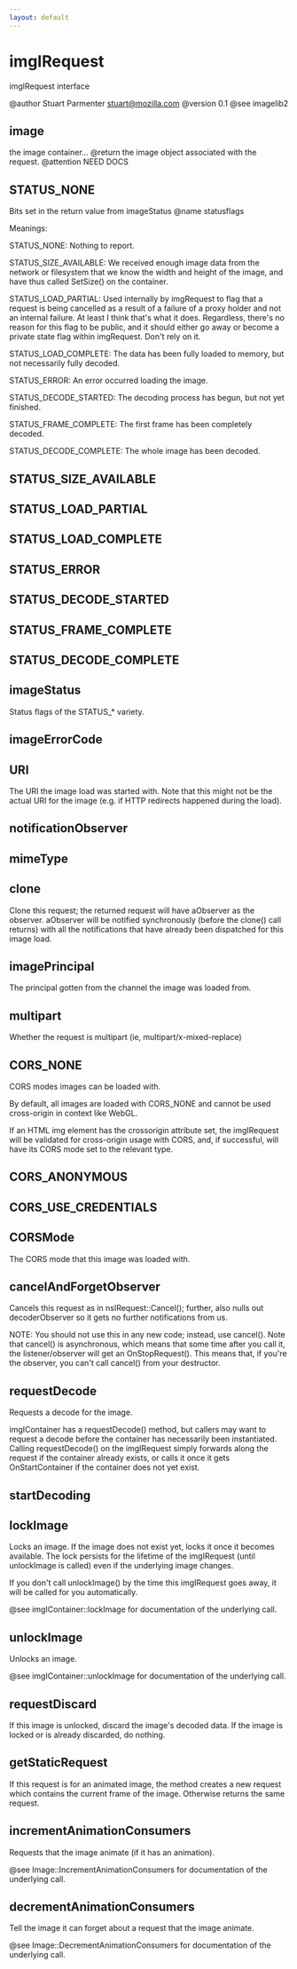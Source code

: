```yaml
---
layout: default
---
```


# imgIRequest #

imgIRequest interface

@author Stuart Parmenter <stuart@mozilla.com>
@version 0.1
@see imagelib2


## image ##

the image container...
@return the image object associated with the request.
@attention NEED DOCS


## STATUS_NONE ##

Bits set in the return value from imageStatus
@name statusflags

Meanings:

STATUS_NONE: Nothing to report.

STATUS_SIZE_AVAILABLE: We received enough image data
from the network or filesystem that we know the width
and height of the image, and have thus called SetSize()
on the container.

STATUS_LOAD_PARTIAL: Used internally by imgRequest to
flag that a request is being cancelled as a result of
a failure of a proxy holder and not an internal failure.
At least I think that's what it does. Regardless, there's
no reason for this flag to be public, and it should either
go away or become a private state flag within imgRequest.
Don't rely on it.

STATUS_LOAD_COMPLETE: The data has been fully loaded
to memory, but not necessarily fully decoded.

STATUS_ERROR: An error occurred loading the image.

STATUS_DECODE_STARTED: The decoding process has begun, but not yet
finished.

STATUS_FRAME_COMPLETE: The first frame has been
completely decoded.

STATUS_DECODE_COMPLETE: The whole image has been decoded.


## STATUS_SIZE_AVAILABLE ##

## STATUS_LOAD_PARTIAL ##

## STATUS_LOAD_COMPLETE ##

## STATUS_ERROR ##

## STATUS_DECODE_STARTED ##

## STATUS_FRAME_COMPLETE ##

## STATUS_DECODE_COMPLETE ##

## imageStatus ##

Status flags of the STATUS_* variety.


## imageErrorCode ##

## URI ##

The URI the image load was started with.  Note that this might not be the
actual URI for the image (e.g. if HTTP redirects happened during the
load).


## notificationObserver ##

## mimeType ##

## clone ##

Clone this request; the returned request will have aObserver as the
observer.  aObserver will be notified synchronously (before the clone()
call returns) with all the notifications that have already been dispatched
for this image load.


## imagePrincipal ##

The principal gotten from the channel the image was loaded from.


## multipart ##

Whether the request is multipart (ie, multipart/x-mixed-replace)


## CORS_NONE ##

CORS modes images can be loaded with.

By default, all images are loaded with CORS_NONE and cannot be used
cross-origin in context like WebGL.

If an HTML img element has the crossorigin attribute set, the imgIRequest
will be validated for cross-origin usage with CORS, and, if successful,
will have its CORS mode set to the relevant type.


## CORS_ANONYMOUS ##

## CORS_USE_CREDENTIALS ##

## CORSMode ##

The CORS mode that this image was loaded with. 


## cancelAndForgetObserver ##

Cancels this request as in nsIRequest::Cancel(); further, also nulls out
decoderObserver so it gets no further notifications from us.

NOTE: You should not use this in any new code; instead, use cancel(). Note
that cancel() is asynchronous, which means that some time after you call
it, the listener/observer will get an OnStopRequest(). This means that, if
you're the observer, you can't call cancel() from your destructor.


## requestDecode ##

Requests a decode for the image.

imgIContainer has a requestDecode() method, but callers may want to request
a decode before the container has necessarily been instantiated. Calling
requestDecode() on the imgIRequest simply forwards along the request if the
container already exists, or calls it once it gets OnStartContainer if the
container does not yet exist.


## startDecoding ##

## lockImage ##

Locks an image. If the image does not exist yet, locks it once it becomes
available. The lock persists for the lifetime of the imgIRequest (until
unlockImage is called) even if the underlying image changes.

If you don't call unlockImage() by the time this imgIRequest goes away, it
will be called for you automatically.

@see imgIContainer::lockImage for documentation of the underlying call.


## unlockImage ##

Unlocks an image.

@see imgIContainer::unlockImage for documentation of the underlying call.


## requestDiscard ##

If this image is unlocked, discard the image's decoded data.  If the image
is locked or is already discarded, do nothing.


## getStaticRequest ##

If this request is for an animated image, the method creates a new
request which contains the current frame of the image.
Otherwise returns the same request.


## incrementAnimationConsumers ##

Requests that the image animate (if it has an animation).

@see Image::IncrementAnimationConsumers for documentation of the underlying call.


## decrementAnimationConsumers ##

Tell the image it can forget about a request that the image animate.

@see Image::DecrementAnimationConsumers for documentation of the underlying call.

